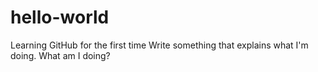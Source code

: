 # hello-world
Learning GitHub for the first time
Write something that explains what I'm doing.  What am I doing?
